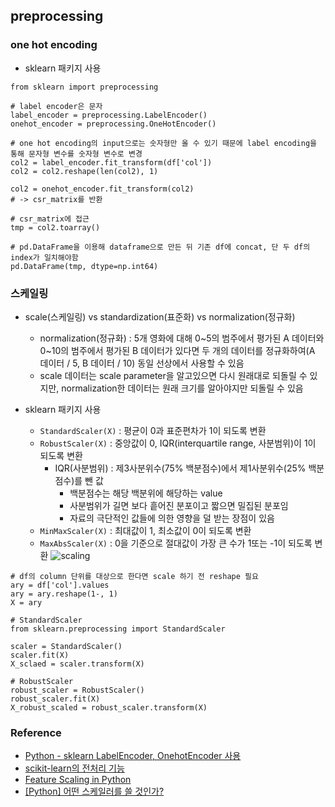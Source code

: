 ## preprocessing

### one hot encoding

- sklearn 패키지 사용

```
from sklearn import preprocessing

# label encoder은 문자
label_encoder = preprocessing.LabelEncoder()
onehot_encoder = preprocessing.OneHotEncoder()

# one hot encoding의 input으로는 숫자형만 올 수 있기 때문에 label encoding을 통해 문자형 변수를 숫자형 변수로 변경
col2 = label_encoder.fit_transform(df['col'])
col2 = col2.reshape(len(col2), 1)

col2 = onehot_encoder.fit_transform(col2)
# -> csr_matrix를 반환

# csr_matrix에 접근
tmp = col2.toarray()

# pd.DataFrame을 이용해 dataframe으로 만든 뒤 기존 df에 concat, 단 두 df의 index가 일치해야함
pd.DataFrame(tmp, dtype=np.int64)
```

### 스케일링

- scale(스케일링) vs standardization(표준화) vs normalization(정규화)

  - normalization(정규화) : 5개 영화에 대해 0~5의 범주에서 평가된 A 데이터와 0~10의 범주에서 평가된 B 데이터가 있다면 두 개의 데이터를 정규화하여(A 데이터 / 5, B 데이터 / 10) 동일 선상에서 사용할 수 있음
  - scale 데이터는 scale parameter을 알고있으면 다시 원래대로 되돌릴 수 있지만, normalization한 데이터는 원래 크기를 알아야지만 되돌릴 수 있음

- sklearn 패키지 사용

  - `StandardScaler(X)` : 평균이 0과 표준편차가 1이 되도록 변환
  - `RobustScaler(X)` : 중앙값이 0, IQR(interquartile range, 사분범위)이 1이 되도록 변환
    - IQR(사분범위) : 제3사분위수(75% 백분점수)에서 제1사분위수(25% 백분점수)를 뺀 값
      - 백분점수는 해당 백분위에 해당하는 value
      - 사분범위가 길면 보다 흩어진 분포이고 짧으면 밀집된 분포임
      - 자료의 극단적인 값들에 의한 영향을 덜 받는 장점이 있음
  - `MinMaxScaler(X)` : 최대값이 1, 최소값이 0이 되도록 변환
  - `MaxAbsScaler(X)` : 0을 기준으로 절대값이 가장 큰 수가 1또는 -1이 되도록 변환
    ![scaling](image/Scaling.png)

```
# df의 column 단위를 대상으로 한다면 scale 하기 전 reshape 필요
ary = df['col'].values
ary = ary.reshape(1-, 1)
X = ary

# StandardScaler
from sklearn.preprocessing import StandardScaler

scaler = StandardScaler()
scaler.fit(X)
X_sclaed = scaler.transform(X)

# RobustScaler
robust_scaler = RobustScaler()
robust_scaler.fit(X)
X_robust_scaled = robust_scaler.transform(X)

```

### Reference

- [Python - sklearn LabelEncoder, OnehotEncoder 사용](https://3months.tistory.com/207)
- [scikit-learn의 전처리 기능](https://datascienceschool.net/view-notebook/f43be7d6515b48c0beb909826993c856/)
- [Feature Scaling in Python](https://medium.com/@ian.dzindo01/feature-scaling-in-python-a59cc72147c1)
- [[Python] 어떤 스케일러를 쓸 것인가?](https://mkjjo.github.io/python/2019/01/10/scaler.html)
